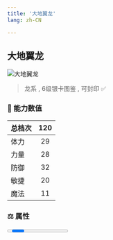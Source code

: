 ```yaml
---
title: '大地翼龙'
lang: zh-CN

---
```


<RouterBack />

## 大地翼龙

![大地翼龙](https://user-images.githubusercontent.com/78347270/115959064-51e1a180-a545-11eb-9016-eb70673977b4.gif) 

> 龙系 , 6级银卡图鉴<Card :type="1" /> , 可封印 ✅


### 💪 能力数值

| 总档次       | 120            |
| :----------- |:-------------:|
| 体力      | 29   <Stars :number="3" />  |
| 力量      | 28   <Stars :number="3" />  |
| 防御      | 32   <Stars :number="3" />  | 
| 敏捷      | 20  <Stars :number="2" />  | 
| 魔法      | 11  <Stars :number="1" />   | 


### ⚖️ 属性


<Progress earth :number="10" />

<Progress water :number="0" />

<Progress fire :number="0" />

<Progress wind :number="0" />

### ✨ 技能栏 <Strong>8个</Strong>

- 攻击
- 防御

### 👶 1级出现点

- 诅咒的迷宮地下7楼(16,20)； 参考任务 :scroll: 双王










